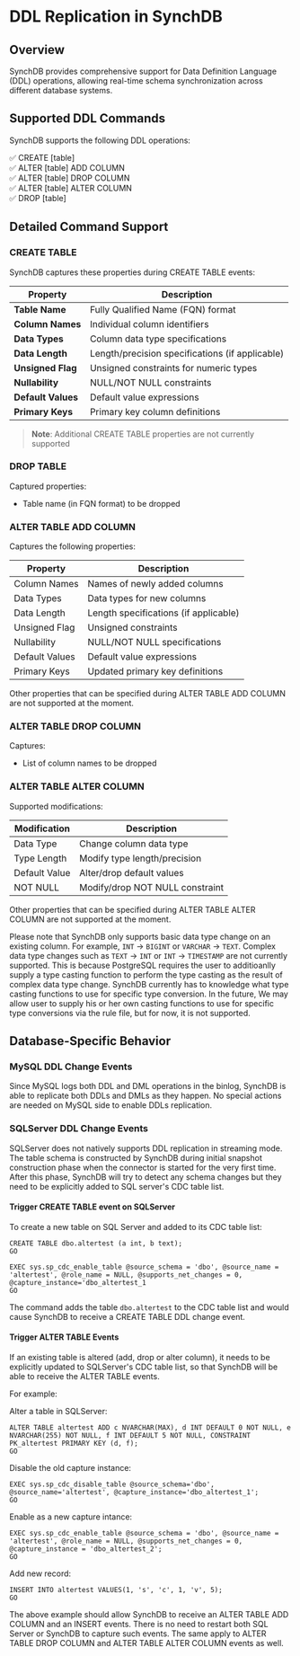 # DDL Replication in SynchDB

## Overview
SynchDB provides comprehensive support for Data Definition Language (DDL) operations, allowing real-time schema synchronization across different database systems.

## Supported DDL Commands
SynchDB supports the following DDL operations:

✅ CREATE [table]  
✅ ALTER [table] ADD COLUMN  
✅ ALTER [table] DROP COLUMN  
✅ ALTER [table] ALTER COLUMN  
✅ DROP [table]  

## Detailed Command Support
### CREATE TABLE
SynchDB captures these properties during CREATE TABLE events:

| Property | Description |
|----------|-------------|
| **Table Name** | Fully Qualified Name (FQN) format |
| **Column Names** | Individual column identifiers |
| **Data Types** | Column data type specifications |
| **Data Length** | Length/precision specifications (if applicable) |
| **Unsigned Flag** | Unsigned constraints for numeric types |
| **Nullability** | NULL/NOT NULL constraints |
| **Default Values** | Default value expressions |
| **Primary Keys** | Primary key column definitions |

> **Note**: Additional CREATE TABLE properties are not currently supported

### DROP TABLE
Captured properties:
- Table name (in FQN format) to be dropped

### ALTER TABLE ADD COLUMN
Captures the following properties:

| Property | Description |
|----------|-------------|
| Column Names | Names of newly added columns |
| Data Types | Data types for new columns |
| Data Length | Length specifications (if applicable) |
| Unsigned Flag | Unsigned constraints |
| Nullability | NULL/NOT NULL specifications |
| Default Values | Default value expressions |
| Primary Keys | Updated primary key definitions |

Other properties that can be specified during ALTER TABLE ADD COLUMN  are not supported at the moment.

### ALTER TABLE DROP COLUMN
Captures:
- List of column names to be dropped

### ALTER TABLE ALTER COLUMN
Supported modifications:

| Modification | Description |
|--------------|-------------|
| Data Type | Change column data type |
| Type Length | Modify type length/precision |
| Default Value | Alter/drop default values |
| NOT NULL | Modify/drop NOT NULL constraint |

Other properties that can be specified during ALTER TABLE ALTER COLUMN  are not supported at the moment.

Please note that SynchDB only supports basic data type change on an existing column. For example, `INT` → `BIGINT` or `VARCHAR` → `TEXT`. Complex data type changes such as  `TEXT` → `INT` or `INT` → `TIMESTAMP` are not currently supported. This is because PostgreSQL requires the user to additioanlly supply a type casting function to perform the type casting as the result of complex data type change. SynchDB currently has to knowledge what type casting functions to use for specific type conversion. In the future, We may allow user to supply his or her own casting functions to use for specific type conversions via the rule file, but for now, it is not supported.

## Database-Specific Behavior
### MySQL DDL Change Events
Since MySQL logs both DDL and DML operations in the binlog, SynchDB is able to replicate both DDLs and DMLs as they happen. No special actions are needed on MySQL side to enable DDLs replication.

### SQLServer DDL Change Events 
SQLServer does not natively supports DDL replication in streaming mode. The table schema is constructed by SynchDB during initial snapshot construction phase when the connector is started for the very first time. After this phase, SynchDB will try to detect any schema changes but they need to be explicitly added to SQL server's CDC table list.

#### Trigger CREATE TABLE event on SQLServer
To create a new table on SQL Server and added to its CDC table list:
```
CREATE TABLE dbo.altertest (a int, b text);
GO

EXEC sys.sp_cdc_enable_table @source_schema = 'dbo', @source_name = 'altertest', @role_name = NULL, @supports_net_changes = 0, @capture_instance='dbo_altertest_1
GO
```

The command adds the table `dbo.altertest` to the CDC table list and would cause SynchDB to receive a CREATE TABLE DDL change event.

#### Trigger ALTER TABLE Events
If an existing table is altered (add, drop or alter column), it needs to be explicitly updated to SQLServer's CDC table list, so that SynchDB will be able to receive the ALTER TABLE events.

For example:

Alter a table in SQLServer:
```
ALTER TABLE altertest ADD c NVARCHAR(MAX), d INT DEFAULT 0 NOT NULL, e NVARCHAR(255) NOT NULL, f INT DEFAULT 5 NOT NULL, CONSTRAINT PK_altertest PRIMARY KEY (d, f);
GO
```

Disable the old capture instance:
```
EXEC sys.sp_cdc_disable_table @source_schema='dbo', @source_name='altertest', @capture_instance='dbo_altertest_1';
GO
```

Enable as a new capture intance:
```
EXEC sys.sp_cdc_enable_table @source_schema = 'dbo', @source_name = 'altertest', @role_name = NULL, @supports_net_changes = 0, @capture_instance = 'dbo_altertest_2';
GO
```

Add new record:
```
INSERT INTO altertest VALUES(1, 's', 'c', 1, 'v', 5);
GO
```

The above example should allow SynchDB to receive an ALTER TABLE ADD COLUMN and an INSERT events. There is no need to restart both SQL Server or SynchDB to capture such events. The same apply to ALTER TABLE DROP COLUMN and ALTER TABLE ALTER COLUMN events as well.



